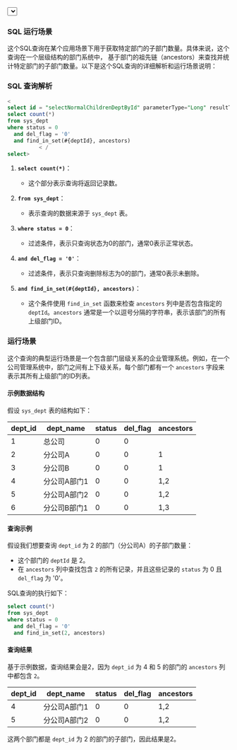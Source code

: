   <select id="selectNormalChildrenDeptById" parameterType="Long" resultType="int">
        select count(*)
        from sys_dept
        where status = 0
          and del_flag = '0'
          and find_in_set(#{deptId}, ancestors)
    </select>

### SQL 运行场景

这个SQL查询在某个应用场景下用于获取特定部门的子部门数量。具体来说，这个查询在一个层级结构的部门系统中，
基于部门的祖先链（ancestors）来查找并统计特定部门的子部门数量。以下是这个SQL查询的详细解析和运行场景说明：

### SQL 查询解析

```sql
<
select id = "selectNormalChildrenDeptById" parameterType="Long" resultType="int">
select count(*)
from sys_dept
where status = 0
  and del_flag = '0'
  and find_in_set(#{deptId}, ancestors)
          < /
select>
```

1. **`select count(*)`**：
    - 这个部分表示查询将返回记录数。

2. **`from sys_dept`**：
    - 表示查询的数据来源于 `sys_dept` 表。

3. **`where status = 0`**：
    - 过滤条件，表示只查询状态为0的部门，通常0表示正常状态。

4. **`and del_flag = '0'`**：
    - 过滤条件，表示只查询删除标志为0的部门，通常0表示未删除。

5. **`and find_in_set(#{deptId}, ancestors)`**：
    - 这个条件使用 `find_in_set` 函数来检查 `ancestors` 列中是否包含指定的 `deptId`。`ancestors`
      通常是一个以逗号分隔的字符串，表示该部门的所有上级部门ID。

### 运行场景

这个查询的典型运行场景是一个包含部门层级关系的企业管理系统。例如，在一个公司管理系统中，部门之间有上下级关系，每个部门都有一个 `ancestors`
字段来表示其所有上级部门的ID列表。

#### 示例数据结构

假设 `sys_dept` 表的结构如下：

| dept_id | dept_name | status | del_flag | ancestors |
|---------|-----------|--------|----------|-----------|
| 1       | 总公司       | 0      | 0        |           |
| 2       | 分公司A      | 0      | 0        | 1         |
| 3       | 分公司B      | 0      | 0        | 1         |
| 4       | 分公司A部门1   | 0      | 0        | 1,2       |
| 5       | 分公司A部门2   | 0      | 0        | 1,2       |
| 6       | 分公司B部门1   | 0      | 0        | 1,3       |

#### 查询示例

假设我们想要查询 `dept_id` 为 2 的部门（分公司A）的子部门数量：

- 这个部门的 `deptId` 是 2。
- 在 `ancestors` 列中查找包含 `2` 的所有记录，并且这些记录的 `status` 为 0 且 `del_flag` 为 '0'。

SQL查询的执行如下：

```sql
select count(*)
from sys_dept
where status = 0
  and del_flag = '0'
  and find_in_set(2, ancestors)
```

#### 查询结果

基于示例数据，查询结果会是2，因为 `dept_id` 为 4 和 5 的部门的 `ancestors` 列中都包含 `2`。

| dept_id | dept_name | status | del_flag | ancestors |
|---------|-----------|--------|----------|-----------|
| 4       | 分公司A部门1   | 0      | 0        | 1,2       |
| 5       | 分公司A部门2   | 0      | 0        | 1,2       |

这两个部门都是 `dept_id` 为 2 的部门的子部门，因此结果是2。